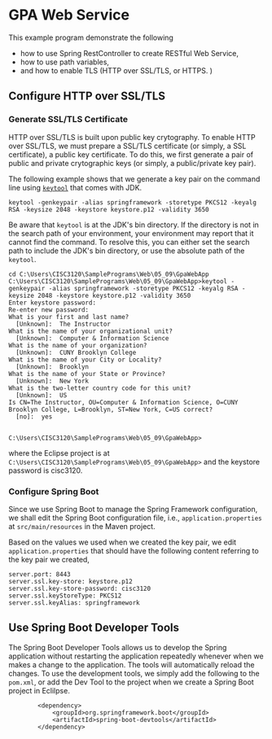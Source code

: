 # GPA Web Service
This example program demonstrate the following
* how to use Spring RestController to create RESTful Web Service,
* how to use path variables, 
* and how to enable TLS (HTTP over SSL/TLS, or HTTPS. )

## Configure HTTP over SSL/TLS

### Generate SSL/TLS Certificate
HTTP over SSL/TLS is built upon public key crytography. To enable HTTP over SSL/TLS,
we must prepare a SSL/TLS certificate (or simply, a SSL certificate), a public key certificate.
To do this, we first generate a pair of public and private crytographic keys (or simply, 
a public/private key pair). 

The following example shows that we generate a key pair on the command line 
using [`keytool`](https://docs.oracle.com/javase/8/docs/technotes/tools/unix/keytool.html) 
that comes with JDK. 

```
keytool -genkeypair -alias springframework -storetype PKCS12 -keyalg RSA -keysize 2048 -keystore keystore.p12 -validity 3650
````

Be aware that `keytool` is at the JDK's bin directory. If the directory is not in the search path of your
environment, your environment may report that it cannot find the command. To resolve this, you can either
set the search path to include the JDK's bin directory, or use the absolute path of the `keytool`.
```
cd C:\Users\CISC3120\SamplePrograms\Web\05_09\GpaWebApp
C:\Users\CISC3120\SamplePrograms\Web\05_09\GpaWebApp>keytool -genkeypair -alias springframework -storetype PKCS12 -keyalg RSA -keysize 2048 -keystore keystore.p12 -validity 3650
Enter keystore password:
Re-enter new password:
What is your first and last name?
  [Unknown]:  The Instructor
What is the name of your organizational unit?
  [Unknown]:  Computer & Information Science
What is the name of your organization?
  [Unknown]:  CUNY Brooklyn College
What is the name of your City or Locality?
  [Unknown]:  Brooklyn
What is the name of your State or Province?
  [Unknown]:  New York
What is the two-letter country code for this unit?
  [Unknown]:  US
Is CN=The Instructor, OU=Computer & Information Science, O=CUNY Brooklyn College, L=Brooklyn, ST=New York, C=US correct?
  [no]:  yes


C:\Users\CISC3120\SamplePrograms\Web\05_09\GpaWebApp>
```
where the Eclipse project is at `C:\Users\CISC3120\SamplePrograms\Web\05_09\GpaWebApp>` and 
the keystore password is cisc3120. 

### Configure Spring Boot

Since we use Spring Boot to manage the Spring Framework configuration, we shall edit the
Spring Boot configuration file, i.e., `application.properties` at `src/main/resources` in
the Maven project.

Based on the values we used when we created the key pair, we edit `application.properties`
that should have the following content referring to the key pair we created,
```
server.port: 8443
server.ssl.key-store: keystore.p12
server.ssl.key-store-password: cisc3120
server.ssl.keyStoreType: PKCS12
server.ssl.keyAlias: springframework
```

## Use Spring Boot Developer Tools

The Spring Boot Developer Tools allows us to develop the Spring application without 
restarting the application repeatedly whenever when we makes a change to the application.
The tools will automatically reload the changes. To use the development tools, we simply
add the following to the `pom.xml`, or add the Dev Tool  to the project when we create a 
Spring Boot project in Eclilpse. 
```
        <dependency>
            <groupId>org.springframework.boot</groupId>
            <artifactId>spring-boot-devtools</artifactId>
        </dependency>
```
